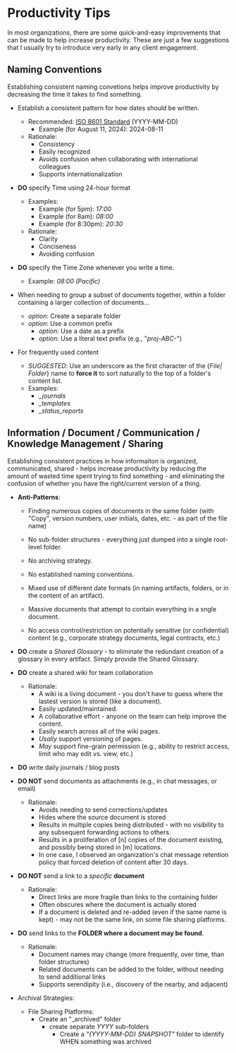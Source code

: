 
# Productivity Tips 

In most organizations, there are some quick-and-easy improvements that can be made to help increase productivity. These are just a few suggestions that I usually try to introduce very early in any client engagement. 


## Naming Conventions
Establishing consistent naming convetions helps improve productivity by decreasing the time it takes to find something. 


- Establish a consistent pattern for how dates should be written.
  + Recommended: [ISO 8601 Standard](https://en.wikipedia.org/wiki/ISO_8601) (YYYY-MM-DD)
    * Example (for August 11, 2024): 2024-08-11 
  + Rationale:
    * Consistency 
    * Easily recognized 
    * Avoids confusion when collaborating with international colleagues 
    * Supports internationalization 

- **DO** specify Time using 24-hour format
  + Examples:
    * Example (for 5pm): *17:00*
    * Example (for 8am): *08:00*
    * Example (for 8:30pm): *20:30*
  + Rationale:
    * Clarity
    * Conciseness
    * Avoiding confusion


- **DO** specify the Time Zone whenever you write a time.
  + Example: *08:00 (Pacific)*


- When needing to group a subset of documents together, within a folder containing a larger collection of documents...
  + *option*: Create a separate folder
  + *option*: Use a common prefix
    * *option*: Use a date as a prefix
    * *option*: Use a literal text prefix (e.g., "*proj-ABC-*")


- For frequently used content 
  + *SUGGESTED*: Use an underscore as the first character of the {*File| Folder*} name to **force it** to sort naturally to the top of a folder's content list.
  + Examples:
    * *_journals*
    * *_templates*
    * *_status_reports*



## Information / Document / Communication / Knowledge Management / Sharing
Establishing consistent practices in how informaiton is organized, communicated, shared - helps increase productivity by reducing the amount of wasted time spent trying to find something - and eliminating the confusion of whether you have the right/current version of a thing. 


- **Anti-Patterns**:
  + Finding numerous copies of documents in the same folder (with "Copy", version numbers, user initials, dates, etc. - as part of the file name)

  + No sub-folder structures - everything just dumped into a single root-level folder.

  + No archiving strategy.

  + No established naming conventions.

  + Mixed use of different date formats (in naming artifacts, folders, or in the content of an artifact).

  + Massive documents that attempt to contain everything in a sngle document. 

  + No access control/restriction on potentially sensitive (or confidential) content (e.g., corporate strategy documents, legal contracts, etc.)


- **DO** create a *Shared Glossary* - to eliminate the redundant creation of a glossary in every artifact. Simply provide the Shared Glossary.

- **DO** create a shared wiki for team collaboration
  + Rationale:
    * A wiki is a living document - you don't have to guess where the lastest version is stored (like a document).
    * Easily updated/maintained. 
    * A collaborative effort - anyone on the team can help improve the content. 
    * Easily search across all of the wiki pages.
    * *Usally* support versioning of pages.
    * *May* support fine-grain permission (e.g., ability to restrict access, limit who may edit vs. view, etc.)


- **DO** write daily journals / blog posts


- **DO NOT** send documents as attachments (e.g., in chat messages, or email)
  + Rationale:
    * Avoids needing to send corrections/updates
    * Hides where the source document is stored 
    * Results in multiple copies being distributed - with no visibility to any subsequent forwarding actions to others. 
    * Results in a proliferation of [n] copies of the document existing, and possibly being stored in [m] locations.
    * In one case, I observed an organization's chat message retention policy that forced deletion of content after 30 days. 
   

- **DO NOT** send a link to a *specific* **document**
  + Rationale:
    * Direct links are more fragile than links to the containing folder 
    * Often obscures where the document is actually stored 
    * If a document is deleted and re-added (even if the same name is kept) - may not be the same link, on some file sharing platforms.

- **DO** send links to the **FOLDER where a document may be found**.
  + Rationale:
    * Document names may change (more frequently, over time, than folder structures)
    * Related documents can be added to the folder, without needing to send additional links 
    * Supports serendipity (i.e., discovery of the nearby, and adjacent)


- Archival Strategies:
  + File Sharing Platforms:
    * Create an "_archived" folder
      * create separate *YYYY* sub-folders
        * Create a *"{YYYY-MM-DD} SNAPSHOT"* folder to identify WHEN something was archived


